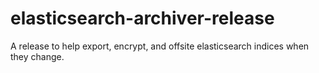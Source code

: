 # elasticsearch-archiver-release

A release to help export, encrypt, and offsite elasticsearch indices when they change.

